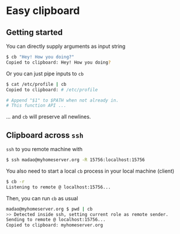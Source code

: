 # Easy clipboard 

## Getting started

You can directly supply arguments as input string

```sh
$ cb "Hey! How you doing?"
Copied to clipboard: Hey! How you doing?
```

Or you can just pipe inputs to `cb`

```sh
$ cat /etc/profile | cb
Copied to clipboard: # /etc/profile

# Append "$1" to $PATH when not already in.
# This function API ...
```

... and `cb` will preserve all newlines.

## Clipboard across `ssh`

`ssh` to you remote machine with 
```sh
$ ssh madao@myhomeserver.org -R 15756:localhost:15756
```

You also need to start a local `cb` process in your local machine (client)
```sh
$ cb -r
Listening to remote @ localhost:15756...
```

Then, you can run `cb` as usual
```sh
madao@myhomeserver.org $ pwd | cb
>> Detected inside ssh, setting current role as remote sender.
Sending to remote @ localhost:15756...
Copied to clipboard: myhomeserver.org
```


